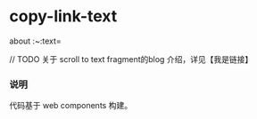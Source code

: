 # copy-link-text
about :~:text=

// TODO
关于 scroll to text fragment的blog 介绍，详见【我是链接】

### 说明

代码基于 web components 构建。